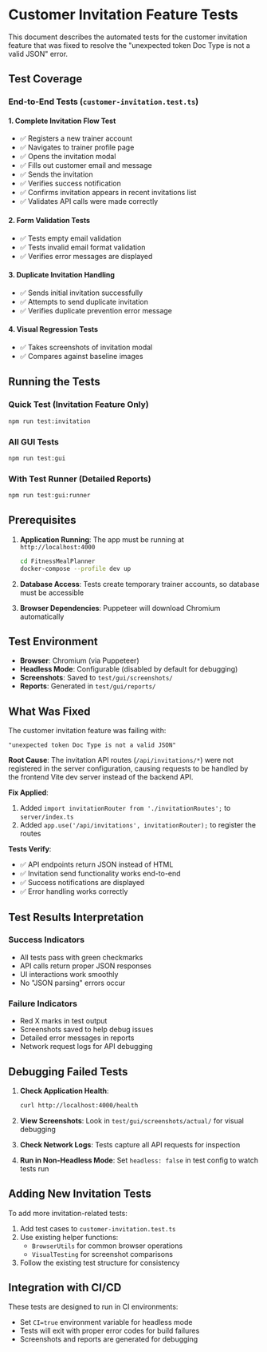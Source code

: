 # Customer Invitation Feature Tests

This document describes the automated tests for the customer invitation feature that was fixed to resolve the "unexpected token Doc Type is not a valid JSON" error.

## Test Coverage

### End-to-End Tests (`customer-invitation.test.ts`)

#### 1. Complete Invitation Flow Test
- ✅ Registers a new trainer account
- ✅ Navigates to trainer profile page
- ✅ Opens the invitation modal
- ✅ Fills out customer email and message
- ✅ Sends the invitation
- ✅ Verifies success notification
- ✅ Confirms invitation appears in recent invitations list
- ✅ Validates API calls were made correctly

#### 2. Form Validation Tests
- ✅ Tests empty email validation
- ✅ Tests invalid email format validation
- ✅ Verifies error messages are displayed

#### 3. Duplicate Invitation Handling
- ✅ Sends initial invitation successfully
- ✅ Attempts to send duplicate invitation
- ✅ Verifies duplicate prevention error message

#### 4. Visual Regression Tests
- ✅ Takes screenshots of invitation modal
- ✅ Compares against baseline images

## Running the Tests

### Quick Test (Invitation Feature Only)
```bash
npm run test:invitation
```

### All GUI Tests
```bash
npm run test:gui
```

### With Test Runner (Detailed Reports)
```bash
npm run test:gui:runner
```

## Prerequisites

1. **Application Running**: The app must be running at `http://localhost:4000`
   ```bash
   cd FitnessMealPlanner
   docker-compose --profile dev up
   ```

2. **Database Access**: Tests create temporary trainer accounts, so database must be accessible

3. **Browser Dependencies**: Puppeteer will download Chromium automatically

## Test Environment

- **Browser**: Chromium (via Puppeteer)
- **Headless Mode**: Configurable (disabled by default for debugging)
- **Screenshots**: Saved to `test/gui/screenshots/`
- **Reports**: Generated in `test/gui/reports/`

## What Was Fixed

The customer invitation feature was failing with:
```
"unexpected token Doc Type is not a valid JSON"
```

**Root Cause**: The invitation API routes (`/api/invitations/*`) were not registered in the server configuration, causing requests to be handled by the frontend Vite dev server instead of the backend API.

**Fix Applied**:
1. Added `import invitationRouter from './invitationRoutes';` to `server/index.ts`
2. Added `app.use('/api/invitations', invitationRouter);` to register the routes

**Tests Verify**:
- ✅ API endpoints return JSON instead of HTML
- ✅ Invitation send functionality works end-to-end
- ✅ Success notifications are displayed
- ✅ Error handling works correctly

## Test Results Interpretation

### Success Indicators
- All tests pass with green checkmarks
- API calls return proper JSON responses
- UI interactions work smoothly
- No "JSON parsing" errors occur

### Failure Indicators
- Red X marks in test output
- Screenshots saved to help debug issues
- Detailed error messages in reports
- Network request logs for API debugging

## Debugging Failed Tests

1. **Check Application Health**:
   ```bash
   curl http://localhost:4000/health
   ```

2. **View Screenshots**: Look in `test/gui/screenshots/actual/` for visual debugging

3. **Check Network Logs**: Tests capture all API requests for inspection

4. **Run in Non-Headless Mode**: Set `headless: false` in test config to watch tests run

## Adding New Invitation Tests

To add more invitation-related tests:

1. Add test cases to `customer-invitation.test.ts`
2. Use existing helper functions:
   - `BrowserUtils` for common browser operations
   - `VisualTesting` for screenshot comparisons
3. Follow the existing test structure for consistency

## Integration with CI/CD

These tests are designed to run in CI environments:
- Set `CI=true` environment variable for headless mode
- Tests will exit with proper error codes for build failures
- Screenshots and reports are generated for debugging
